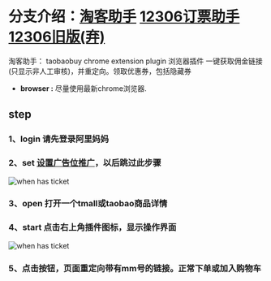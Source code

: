 # 分支介绍：[淘客助手](https://github.com/ouqinglai/12306buy/tree/taobaobuy) [12306订票助手](https://github.com/ouqinglai/12306buy) [12306旧版(弃)](https://github.com/ouqinglai/12306buy/tree/old_dama)

淘客助手：
taobaobuy chrome extension plugin 浏览器插件
一键获取佣金链接(只显示非人工审核)，并重定向。领取优惠券，包括隐藏券
* **browser :** 尽量使用最新chrome浏览器.

## step

### 1、login 请先登录阿里妈妈

### 2、set [设置广告位推广](http://pub.alimama.com/myunion.htm?spm=0.0.0.0.NnFGk2#!/manage/site/site?spm=0.0.0.0.NnFGk2&tab=4&toPage=1)，以后跳过此步骤
![when has ticket](https://github.com/ouqinglai/12306buy/blob/taobaobuy/screenshot/register.png)

### 3、open 打开一个tmall或taobao商品详情

### 4、start 点击右上角插件图标，显示操作界面
![when has ticket](https://github.com/ouqinglai/12306buy/blob/taobaobuy/screenshot/main.png)

### 5、点击按钮，页面重定向带有mm号的链接。正常下单或加入购物车